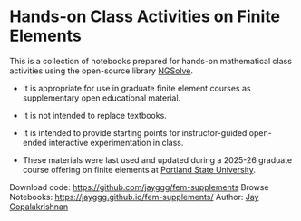 # Hands-on Class Activities on Finite Elements


This is a collection of notebooks prepared for hands-on mathematical class
activities using the open-source library
[NGSolve](https://ngsolve.org). 

- It is appropriate for use in graduate finite element courses as
supplementary open educational material. 

- It is not intended to replace textbooks.

- It is intended to provide starting points for instructor-guided
open-ended interactive experimentation in class.

- These materials were last used and updated during a
2025-26 graduate course offering on finite elements at [Portland State
University](https://www.pdx.edu).


Download code: https://github.com/jayggg/fem-supplements
Browse Notebooks: https://jayggg.github.io/fem-supplements/
Author: [Jay Gopalakrishnan](https://web.pdx.edu/~gjay/)




